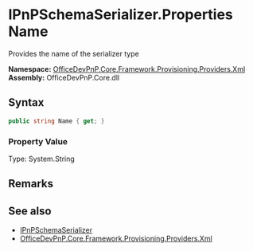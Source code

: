 # IPnPSchemaSerializer.Properties Name
 Provides the name of the serializer type   

**Namespace:** [OfficeDevPnP.Core.Framework.Provisioning.Providers.Xml](OfficeDevPnP.Core.Framework.Provisioning.Providers.Xml.md)  
**Assembly:** OfficeDevPnP.Core.dll  
## Syntax
```C#
public string Name { get; }
```

### Property Value
Type: System.String  

## Remarks
  
## See also
- [IPnPSchemaSerializer](OfficeDevPnP.Core.Framework.Provisioning.Providers.Xml.IPnPSchemaSerializer.md) 
- [OfficeDevPnP.Core.Framework.Provisioning.Providers.Xml](OfficeDevPnP.Core.Framework.Provisioning.Providers.Xml.md) 

